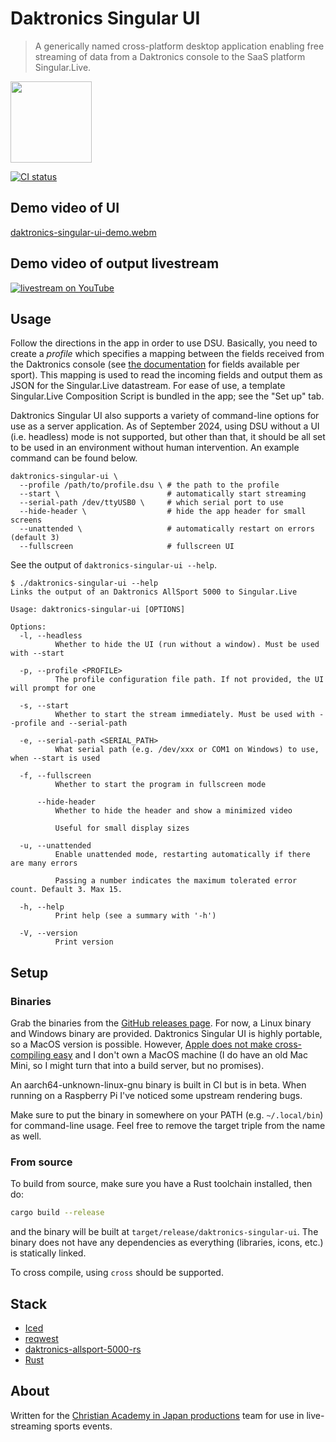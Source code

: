 # Daktronics Singular UI

> A generically named cross-platform desktop application enabling free streaming
> of data from a Daktronics console to the SaaS platform Singular.Live.

<a href="https://github.com/iced-rs/iced">
  <img src="https://gist.githubusercontent.com/hecrj/ad7ecd38f6e47ff3688a38c79fd108f0/raw/74384875ecbad02ae2a926425e9bcafd0695bade/color.svg" width="130px">
</a>

[![CI status](https://github.com/zabackary/daktronics-singular-ui/actions/workflows/ci.yml/badge.svg)](https://github.com/zabackary/daktronics-singular-ui/actions/workflows/ci.yml)

## Demo video of UI

[daktronics-singular-ui-demo.webm](https://github.com/user-attachments/assets/473b455a-af18-4af5-89aa-710fdfc68522)

## Demo video of output livestream

[![livestream on YouTube](https://img.youtube.com/vi/vRcEqqiWRZE/0.jpg)](https://youtu.be/vRcEqqiWRZE?t=4203)

## Usage

Follow the directions in the app in order to use DSU. Basically, you need to
create a _profile_ which specifies a mapping between the fields received from
the Daktronics console (see
[the documentation](https://docs.rs/daktronics-allsport-5000/latest/daktronics_allsport_5000/sports/index.html)
for fields available per sport). This mapping is used to read the incoming
fields and output them as JSON for the Singular.Live datastream. For ease of
use, a template Singular.Live Composition Script is bundled in the app; see the
"Set up" tab.

Daktronics Singular UI also supports a variety of command-line options for use
as a server application. As of September 2024, using DSU without a UI (i.e.
headless) mode is not supported, but other than that, it should be all set to be
used in an environment without human intervention. An example command can be
found below.

```
daktronics-singular-ui \
  --profile /path/to/profile.dsu \ # the path to the profile
  --start \                        # automatically start streaming
  --serial-path /dev/ttyUSB0 \     # which serial port to use
  --hide-header \                  # hide the app header for small screens
  --unattended \                   # automatically restart on errors (default 3)
  --fullscreen                     # fullscreen UI
```

See the output of `daktronics-singular-ui --help`.

```
$ ./daktronics-singular-ui --help
Links the output of an Daktronics AllSport 5000 to Singular.Live

Usage: daktronics-singular-ui [OPTIONS]

Options:
  -l, --headless
          Whether to hide the UI (run without a window). Must be used with --start

  -p, --profile <PROFILE>
          The profile configuration file path. If not provided, the UI will prompt for one

  -s, --start
          Whether to start the stream immediately. Must be used with --profile and --serial-path

  -e, --serial-path <SERIAL_PATH>
          What serial path (e.g. /dev/xxx or COM1 on Windows) to use, when --start is used

  -f, --fullscreen
          Whether to start the program in fullscreen mode

      --hide-header
          Whether to hide the header and show a minimized video

          Useful for small display sizes

  -u, --unattended
          Enable unattended mode, restarting automatically if there are many errors

          Passing a number indicates the maximum tolerated error count. Default 3. Max 15.

  -h, --help
          Print help (see a summary with '-h')

  -V, --version
          Print version

```

## Setup

### Binaries

Grab the binaries from the
[GitHub releases page](https://github.com/zabackary/daktronics-singular-ui/releases).
For now, a Linux binary and Windows binary are provided. Daktronics Singular UI
is highly portable, so a MacOS version is possible. However,
[Apple does not make cross-compiling easy](https://users.rust-lang.org/t/is-cross-compile-from-linux-to-mac-supported/95105)
and I don't own a MacOS machine (I do have an old Mac Mini, so I might turn that
into a build server, but no promises).

An aarch64-unknown-linux-gnu binary is built in CI but is in beta. When running
on a Raspberry Pi I've noticed some upstream rendering bugs.

Make sure to put the binary in somewhere on your PATH (e.g. `~/.local/bin`) for
command-line usage. Feel free to remove the target triple from the name as well.

### From source

To build from source, make sure you have a Rust toolchain installed, then do:

```bash
cargo build --release
```

and the binary will be built at `target/release/daktronics-singular-ui`. The
binary does not have any dependencies as everything (libraries, icons, etc.) is
statically linked.

To cross compile, using `cross` should be supported.

## Stack

- [Iced](https://github.com/iced-rs/iced)
- [reqwest](https://github.com/seanmonstar/reqwest)
- [daktronics-allsport-5000-rs](https://github.com/zabackary/daktronics-allsport-5000-rs)
- [Rust](https://www.rust-lang.org/)

## About

Written for the [Christian Academy in Japan productions](https://caj.ac.jp/live)
team for use in live-streaming sports events.
